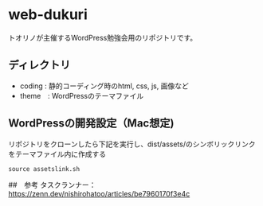 # web-dukuri

トオリノが主催するWordPress勉強会用のリポジトリです。


## ディレクトリ
- coding : 静的コーディング時のhtml, css, js, 画像など
- theme　: WordPressのテーマファイル

## WordPressの開発設定（Mac想定)
リポジトリをクローンしたら下記を実行し、dist/assets/のシンボリックリンクをテーマファイル内に作成する

`source assetslink.sh`

##　参考
タスクランナー：https://zenn.dev/nishirohatoo/articles/be7960170f3e4c